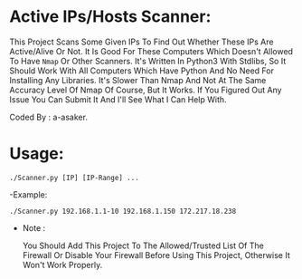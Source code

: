 # Active IPs/Hosts Scanner:

This Project Scans Some Given IPs To Find Out Whether These IPs Are Active/Alive Or Not. It Is Good For These Computers Which Doesn't Allowed To Have `Nmap` Or Other Scanners. It's Written In Python3 With Stdlibs, So It Should Work With All Computers Which Have Python And No Need For Installing Any Libraries. It's Slower Than Nmap And Not At The Same Accuracy Level Of Nmap Of Course, But It Works. If You Figured Out Any Issue You Can Submit It And I'll See What I Can Help With.

Coded By : a-asaker.    

# Usage: 

    ./Scanner.py [IP] [IP-Range] ...

-Example:

    ./Scanner.py 192.168.1.1-10 192.168.1.150 172.217.18.238

* Note : 

    You Should Add This Project To The Allowed/Trusted List Of The Firewall Or Disable Your Firewall Before Using This Project, Otherwise It Won't Work Properly.
